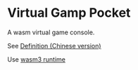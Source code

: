 # Virtual Gamp Pocket

A wasm virtual game console.

See [Definition (Chinese version)](definition.md)

Use [wasm3 runtime](https://github.com/wasm3/wasm3)
